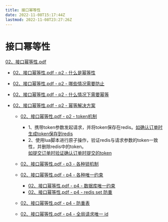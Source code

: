 ```yaml
---
title: 接口幂等性
date: 2022-11-08T15:17:44Z
lastmod: 2022-11-08T23:27:26Z
---
```


# 接口幂等性

[02、接口幂等性.pdf](assets/02、接口幂等性-20221109105208-l2b2u71.pdf)

* [02、接口幂等性.pdf - p2 - 什么是幂等性](assets/02、接口幂等性-20221109105208-l2b2u71.pdf?p=2)
* [02、接口幂等性.pdf - p2 - 哪些情况需要防止](assets/02、接口幂等性-20221109105208-l2b2u71.pdf?p=2)
* [02、接口幂等性.pdf - p2 - 什么情况下需要幂等](assets/02、接口幂等性-20221109105208-l2b2u71.pdf?p=2)
* [02、接口幂等性.pdf - p2 - 幂等解决方案](assets/02、接口幂等性-20221109105208-l2b2u71.pdf?p=2)

  * [02、接口幂等性.pdf - p2 - token机制](assets/02、接口幂等性-20221109105208-l2b2u71.pdf?p=2)

    * 1、携带token参数发起请求，并将token保存在redis。[如确认订单时生成token保存到redis](siyuan://blocks/20221102114120-9wdqr8y)
    * 2、使用lua脚本进行原子操作，验证redis与请求参数的token一致性，并删除redis中的token。  
      [如提交订单时验证确认订单时提交的token](siyuan://blocks/20221102114120-kwr2mb2)
  * [02、接口幂等性.pdf - p3 - 各种锁机制](assets/02、接口幂等性-20221109105208-l2b2u71.pdf?p=3)
  * [02、接口幂等性.pdf - p4 - 各种唯一约束](assets/02、接口幂等性-20221109105208-l2b2u71.pdf?p=4)

    * [02、接口幂等性.pdf - p4 - 数据库唯一约束](assets/02、接口幂等性-20221109105208-l2b2u71.pdf?p=4)
    * [02、接口幂等性.pdf - p4 - redis set 防重](assets/02、接口幂等性-20221109105208-l2b2u71.pdf?p=4)
  * [02、接口幂等性.pdf - p4 - 防重表](assets/02、接口幂等性-20221109105208-l2b2u71.pdf?p=4)
  * [02、接口幂等性.pdf - p4 - 全局请求唯一 id](assets/02、接口幂等性-20221109105208-l2b2u71.pdf?p=4)

	

‍
